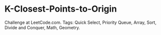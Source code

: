 # K-Closest-Points-to-Origin
Challenge at LeetCode.com. Tags: Quick Select, Priority Queue, Array, Sort, Divide and Conquer, Math, Geometry.
